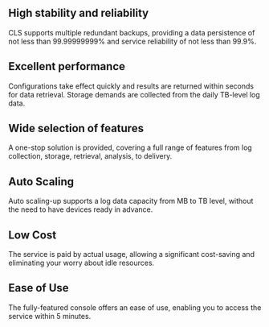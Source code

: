 ## High stability and reliability

CLS supports multiple redundant backups, providing a data persistence of not less than 99.99999999% and service reliability of not less than 99.9%.

## Excellent performance

Configurations take effect quickly and results are returned within seconds for data retrieval. Storage demands are collected from the daily TB-level log data.

## Wide selection of features

A one-stop solution is provided, covering a full range of features from log collection, storage, retrieval, analysis, to delivery.

## Auto Scaling

Auto scaling-up supports a log data capacity from MB to TB level, without the need to have devices ready in advance.

## Low Cost

The service is paid by actual usage, allowing a significant cost-saving and eliminating your worry about idle resources.

## Ease of Use

The fully-featured console offers an ease of use, enabling you to access the service within 5 minutes.
